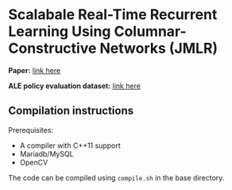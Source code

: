 # Scalabale Real-Time Recurrent Learning Using Columnar-Constructive Networks (JMLR)

**Paper:** [link here](https://jmlr.org/papers/volume24/23-0367/23-0367.pdf)

**ALE policy evaluation dataset:** [link here](https://github.com/khurramjaved96/atari-prediction-benchmark)

## Compilation instructions
Prerequisites:
- A compiler with C++11 support
- Mariadb/MySQL
- OpenCV

The code can be compiled using `compile.sh` in the base directory. 


